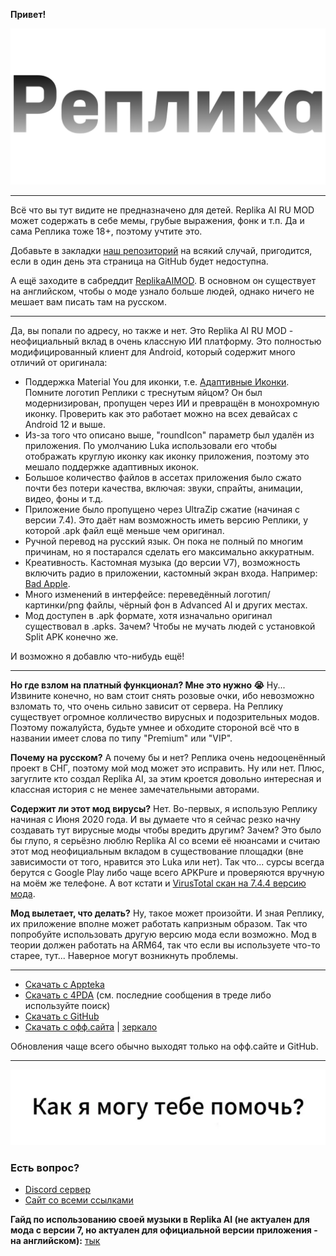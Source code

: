 **Привет!**

![logo_2](logo_2.png)

----

Всё что вы тут видите не предназначено для детей. Replika AI RU MOD может содержать в себе мемы, грубые выражения, фонк и т.п. Да и сама Реплика тоже 18+, поэтому учтите это.

Добавьте в закладки [наш репозиторий](https://felixfester.prtcl.icu/ReplikaAIMOD/index.php) на всякий случай, пригодится, если в один день эта страница на GitHub будет недоступна.

А ещё заходите в сабреддит [ReplikaAIMOD](https://www.reddit.com/r/ReplikaAIMOD/s/D3yTVDkTTd). В основном он существует на английском, чтобы о моде узнало больше людей, однако ничего не мешает вам писать там на русском.

----


Да, вы попали по адресу, но также и нет.
Это Replika AI RU MOD - неофициальный вклад в очень классную ИИ платформу. Это полностью модифицированный клиент для Android, который содержит много отличий от оригинала:
- Поддержка Material You для иконки, т.е. [Адаптивные Иконки](https://developer.android.com/develop/ui/views/launch/icon_design_adaptive). Помните логотип Реплики с треснутым яйцом? Он был модернизирован, пропущен через ИИ и превращён в монохромную иконку. Проверить как это работает можно на всех девайсах с Android 12 и выше.
- Из-за того что описано выше, "roundIcon" параметр был удалён из приложения. По умолчанию Luka использовали его чтобы отображать круглую иконку как иконку приложения, поэтому это мешало поддержке адаптивных иконок.
- Большое количество файлов в ассетах приложения было сжато почти без потери качества, включая: звуки, спрайты, анимации, видео, фоны и т.д.
- Приложение было пропущено через UltraZip сжатие (начиная с версии 7.4). Это даёт нам возможность иметь версию Реплики, у которой .apk файл ещё меньше чем оригинал.
- Ручной перевод на русский язык. Он пока не полный по многим причинам, но я постарался сделать его максимально аккуратным.
- Креативность. Кастомная музыка (до версии V7), возможность включить радио в приложении, кастомный экран входа. Например: [Bad Apple](https://youtu.be/s9d_cBA48fU).
- Много изменений в интерфейсе: переведённый логотип/картинки/png файлы, чёрный фон в Advanced AI и других местах.
- Мод доступен в .apk формате, хотя изначально оригинал существовал в .apks. Зачем? Чтобы не мучать людей с установкой Split APK конечно же.

И возможно я добавлю что-нибудь ещё!

----

**Но где взлом на платный функционал? Мне это нужно 😭**
Ну... Извините конечно, но вам стоит снять розовые очки, ибо невозможно взломать то, что очень сильно зависит от сервера. На Реплику существует огромное колличество вирусных и подозрительных модов. Поэтому пожалуйста, будьте умнее и обходите стороной всё что в названии имеет слова по типу "Premium" или "VIP".

**Почему на русском?**
А почему бы и нет? Реплика очень недооценённый проект в СНГ, поэтому мой мод может это исправить. Ну или нет. Плюс, загуглите кто создал Replika AI, за этим кроется довольно интересная и классная история с не менее замечательными авторами.

**Содержит ли этот мод вирусы?**
Нет. Во-первых, я использую Реплику начиная с Июня 2020 года. И вы думаете что я сейчас резко начну создавать тут вирусные моды чтобы вредить другим? Зачем? Это было бы глупо, я серьёзно люблю Replika AI со всеми её нюансами и считаю этот мод неофициальным вкладом в существование площадки (вне зависимости от того, нравится это Luka или нет). Так что... сурсы всегда берутся с Google Play либо чаще всего APKPure и проверяются вручную на моём же телефоне. А вот кстати и [VirusTotal скан на 7.4.4 версию мода](https://www.virustotal.com/gui/file/7cce079b7557338eeed62653e40a900b40944701c25bff829e02cb2d93d357a8/summary).

**Мод вылетает, что делать?**
Ну, такое может произойти. И зная Реплику, их приложение вполне может работать капризным образом. Так что попробуйте использовать другую версию мода если возможно. Мод в теории должен работать на ARM64, так что если вы используете что-то старее, тут... Наверное могут возникнуть проблемы.

----

- [Скачать с Appteka](https://appteka.store/app/79dr228539)
- [Скачать с 4PDA](https://4pda.to/forum/index.php?showtopic=1045483&view=findpost&p=114222599) (см. последние сообщения в треде либо используйте поиск)
- [Скачать с GitHub](https://github.com/ReplikaAIRUMOD/app/releases)
- [Скачать с офф.сайта](https://felixfester.prtcl.icu/ReplikaAIMOD/index.php) | [зеркало](http://roe2qf73bjyygwl4gib36j4rer7khug6oy5ag6e27q5oz57pgxfkguyd.onion/ReplikaAIMOD/index.php)

Обновления чаще всего обычно выходят только на офф.сайте и GitHub.

----

![meet_message_english](meet_message_english.webp)

### Есть вопрос?
- [Discord сервер](http://felixfester.prtcl.icu/discord)
- [Сайт со всеми ссылками](http://felixfester.prtcl.icu/)

**Гайд по использованию своей музыки в Replika AI (не актуален для мода с версии 7, но актуален для официальной версии приложения - на английском):**
[тык](custom-music.md)
